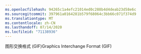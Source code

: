 ```yaml
---
ms.openlocfilehash: 94265c1a4efc21014ed0c288b4d4deab23d58e6c
ms.sourcegitcommit: 397961a0164281b579f68064c3bb66c071f374d9
ms.translationtype: MT
ms.contentlocale: zh-CN
ms.lasthandoff: 07/14/2020
ms.locfileid: "71138936"
---
```

<span data-ttu-id="af7a5-101">图形交换格式 (GIF)</span><span class="sxs-lookup"><span data-stu-id="af7a5-101">Graphics Interchange Format (GIF)</span></span>